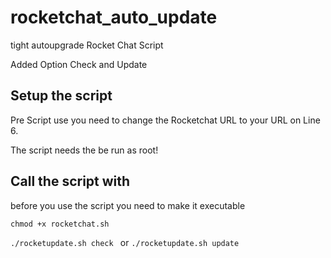 # rocketchat_auto_update
tight autoupgrade Rocket Chat Script

Added Option Check and Update
## Setup the script
Pre Script use you need to change the Rocketchat URL to your URL on Line 6.

The script needs the be run as root!

## Call the script with

before you use the script you need to make it executable

`chmod +x rocketchat.sh`

`./rocketupdate.sh check `
or
`./rocketupdate.sh update`
